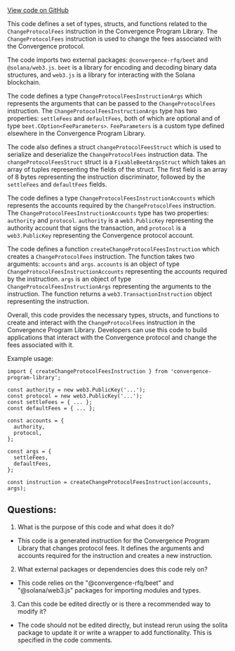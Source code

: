 [View code on GitHub](https://github.com/convergence-rfq/convergence-program-library/rfq/js/generated/instructions/changeProtocolFees.ts)

This code defines a set of types, structs, and functions related to the `ChangeProtocolFees` instruction in the Convergence Program Library. The `ChangeProtocolFees` instruction is used to change the fees associated with the Convergence protocol. 

The code imports two external packages: `@convergence-rfq/beet` and `@solana/web3.js`. `beet` is a library for encoding and decoding binary data structures, and `web3.js` is a library for interacting with the Solana blockchain. 

The code defines a type `ChangeProtocolFeesInstructionArgs` which represents the arguments that can be passed to the `ChangeProtocolFees` instruction. The `ChangeProtocolFeesInstructionArgs` type has two properties: `settleFees` and `defaultFees`, both of which are optional and of type `beet.COption<FeeParameters>`. `FeeParameters` is a custom type defined elsewhere in the Convergence Program Library. 

The code also defines a struct `changeProtocolFeesStruct` which is used to serialize and deserialize the `ChangeProtocolFees` instruction data. The `changeProtocolFeesStruct` struct is a `FixableBeetArgsStruct` which takes an array of tuples representing the fields of the struct. The first field is an array of 8 bytes representing the instruction discriminator, followed by the `settleFees` and `defaultFees` fields. 

The code defines a type `ChangeProtocolFeesInstructionAccounts` which represents the accounts required by the `ChangeProtocolFees` instruction. The `ChangeProtocolFeesInstructionAccounts` type has two properties: `authority` and `protocol`. `authority` is a `web3.PublicKey` representing the authority account that signs the transaction, and `protocol` is a `web3.PublicKey` representing the Convergence protocol account. 

The code defines a function `createChangeProtocolFeesInstruction` which creates a `ChangeProtocolFees` instruction. The function takes two arguments: `accounts` and `args`. `accounts` is an object of type `ChangeProtocolFeesInstructionAccounts` representing the accounts required by the instruction. `args` is an object of type `ChangeProtocolFeesInstructionArgs` representing the arguments to the instruction. The function returns a `web3.TransactionInstruction` object representing the instruction. 

Overall, this code provides the necessary types, structs, and functions to create and interact with the `ChangeProtocolFees` instruction in the Convergence Program Library. Developers can use this code to build applications that interact with the Convergence protocol and change the fees associated with it. 

Example usage:

```
import { createChangeProtocolFeesInstruction } from 'convergence-program-library';

const authority = new web3.PublicKey('...');
const protocol = new web3.PublicKey('...');
const settleFees = { ... };
const defaultFees = { ... };

const accounts = {
  authority,
  protocol,
};

const args = {
  settleFees,
  defaultFees,
};

const instruction = createChangeProtocolFeesInstruction(accounts, args);
```
## Questions: 
 1. What is the purpose of this code and what does it do?
- This code is a generated instruction for the Convergence Program Library that changes protocol fees. It defines the arguments and accounts required for the instruction and creates a new instruction.

2. What external packages or dependencies does this code rely on?
- This code relies on the "@convergence-rfq/beet" and "@solana/web3.js" packages for importing modules and types.

3. Can this code be edited directly or is there a recommended way to modify it?
- The code should not be edited directly, but instead rerun using the solita package to update it or write a wrapper to add functionality. This is specified in the code comments.
